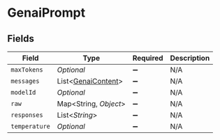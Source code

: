 # GenaiPrompt


## Fields

| Field                                                     | Type                                                      | Required                                                  | Description                                               |
| --------------------------------------------------------- | --------------------------------------------------------- | --------------------------------------------------------- | --------------------------------------------------------- |
| `maxTokens`                                               | *Optional<Double>*                                        | :heavy_minus_sign:                                        | N/A                                                       |
| `messages`                                                | List<[GenaiContent](../../models/shared/GenaiContent.md)> | :heavy_minus_sign:                                        | N/A                                                       |
| `modelId`                                                 | *Optional<String>*                                        | :heavy_minus_sign:                                        | N/A                                                       |
| `raw`                                                     | Map<String, *Object*>                                     | :heavy_minus_sign:                                        | N/A                                                       |
| `responses`                                               | List<*String*>                                            | :heavy_minus_sign:                                        | N/A                                                       |
| `temperature`                                             | *Optional<Double>*                                        | :heavy_minus_sign:                                        | N/A                                                       |